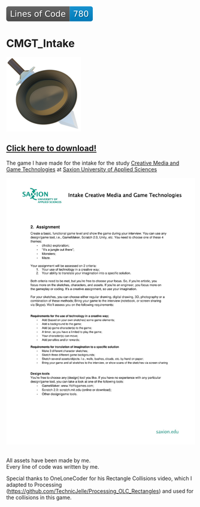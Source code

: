 \
![Lines of Code](https://raw.githubusercontent.com/TechnicJelle/CMGT_Intake/badges/badgelines.svg)
# CMGT_Intake

[![Icon](/data/Icon.png)](../../releases/latest)

## [Click here to download!](../../releases/latest)

The game I have made for the intake for the study [Creative Media and Game Technologies](https://www.saxion.edu/programmes/bachelor/creative-media-and-game-technologies) at [Saxion University of Applied Sciences](https://www.saxion.edu/)

[![Saxion CMGT Intake Assignment](/.github/images/cmgt-intake_assignment.svg)](https://www.saxion.nl/binaries/content/assets/edu/programmes/bachelors/creative-business-and-game-technologies/cmgt-intake.pdf)

\
All assets have been made by me.\
Every line of code was written by me.


Special thanks to OneLoneCoder for his Rectangle Collisions video, which I adapted to Processing (https://github.com/TechnicJelle/Processing_OLC_Rectangles) and used for the collisions in this game.
